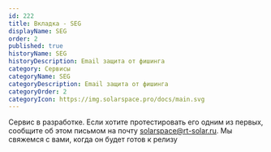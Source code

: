 ```yaml
---
id: 222
title: Вкладка - SEG
displayName: SEG
order: 2
published: true
historyName: SEG
historyDescription: Email защита от фишинга
category: Сервисы
categoryName: SEG
categoryDescription: Email защита от фишинга
categoryOrder: 2
categoryIcon: https://img.solarspace.pro/docs/main.svg
---
```


Сервис в разработке. Если хотите протестировать его одним из первых, сообщите об этом письмом на почту solarspace@rt-solar.ru. Мы свяжемся с вами, когда он будет готов к релизу